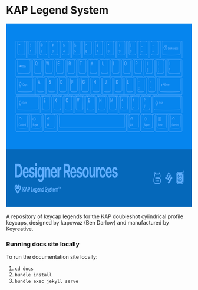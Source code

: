 # KAP Legend System

<img src="gh-thumbnail.png" alt="KAP Legend System" width="850" height="498">

A repository of keycap legends for the KAP doubleshot cylindrical profile
keycaps, designed by kapowaz (Ben Darlow) and manufactured by Keyreative.

### Running docs site locally

To run the documentation site locally:

1. `cd docs`
2. `bundle install`
3. `bundle exec jekyll serve`
